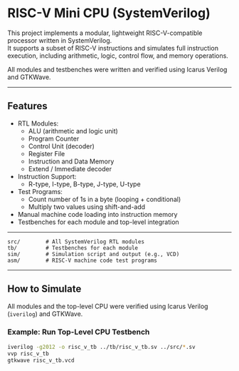 # RISC-V Mini CPU (SystemVerilog)

This project implements a modular, lightweight RISC-V-compatible processor written in SystemVerilog.  
It supports a subset of RISC-V instructions and simulates full instruction execution, including arithmetic, logic, control flow, and memory operations.

All modules and testbenches were written and verified using Icarus Verilog and GTKWave.

---

## Features

- RTL Modules:
  - ALU (arithmetic and logic unit)
  - Program Counter
  - Control Unit (decoder)
  - Register File
  - Instruction and Data Memory
  - Extend / Immediate decoder
- Instruction Support:
  - R-type, I-type, B-type, J-type, U-type
- Test Programs:
  - Count number of 1s in a byte (looping + conditional)
  - Multiply two values using shift-and-add
- Manual machine code loading into instruction memory
- Testbenches for each module and top-level integration

---

```
src/        # All SystemVerilog RTL modules  
tb/         # Testbenches for each module  
sim/        # Simulation script and output (e.g., VCD)  
asm/        # RISC-V machine code test programs  
```

---

## How to Simulate

All modules and the top-level CPU were verified using Icarus Verilog (`iverilog`) and GTKWave.

### Example: Run Top-Level CPU Testbench

```bash
iverilog -g2012 -o risc_v_tb ../tb/risc_v_tb.sv ../src/*.sv
vvp risc_v_tb
gtkwave risc_v_tb.vcd